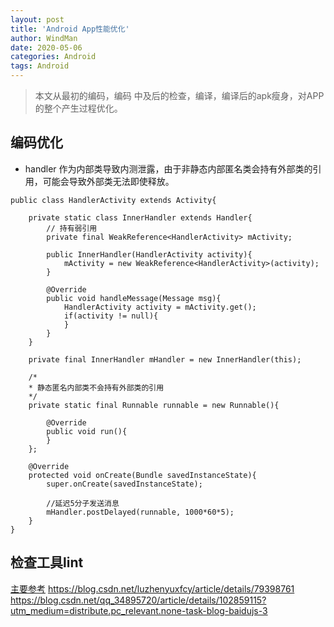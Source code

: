 ```yaml
---
layout: post
title: 'Android App性能优化'
author: WindMan
date: 2020-05-06
categories: Android
tags: Android 
---
```

> 本文从最初的编码，编码 中及后的检查，编译，编译后的apk瘦身，对APP的整个产生过程优化。
## 编码优化
+ handler 作为内部类导致内测泄露，由于非静态内部匿名类会持有外部类的引用，可能会导致外部类无法即使释放。
```
public class HandlerActivity extends Activity{

	private static class InnerHandler extends Handler{
		// 持有弱引用
		private final WeakReference<HandlerActivity> mActivity;
		
		public InnerHandler(HandlerActivity activity){
			mActivity = new WeakReference<HandlerActivity>(activity);
		}
		
		@Override
		public void handleMessage(Message msg){
			HandlerActivity activity = mActivity.get();
			if(activity != null){
			}
		}
	}
	
	private final InnerHandler mHandler = new InnerHandler(this);
	
	/*
	* 静态匿名内部类不会持有外部类的引用
	*/
	private static final Runnable runnable = new Runnable(){
	
		@Override
		public void run(){
		}
	};
	
	@Override
	protected void onCreate(Bundle savedInstanceState){
		super.onCreate(savedInstanceState);
		
		//延迟5分子发送消息
		mHandler.postDelayed(runnable, 1000*60*5);
	}
}	

```
## 检查工具lint
[主要参考](http://tools.android.com/tips/lint)
https://blog.csdn.net/luzhenyuxfcy/article/details/79398761
https://blog.csdn.net/qq_34895720/article/details/102859115?utm_medium=distribute.pc_relevant.none-task-blog-baidujs-3



